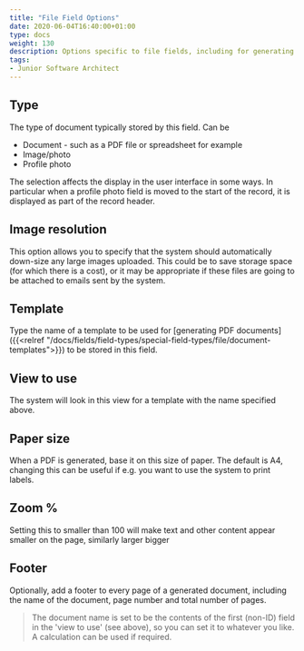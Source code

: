 ```yaml
---
title: "File Field Options"
date: 2020-06-04T16:40:00+01:00
type: docs
weight: 130
description: Options specific to file fields, including for generating documents
tags:
- Junior Software Architect
---
```

## Type
The type of document typically stored by this field. Can be
* Document - such as a PDF file or spreadsheet for example
* Image/photo
* Profile photo

The selection affects the display in the user interface in some ways. In particular when a profile photo field is moved to the start of the record, it is displayed as part of the record header.

## Image resolution
This option allows you to specify that the system should automatically down-size any large images uploaded. This could be to save storage space (for which there is a cost), or it may be appropriate if these files are going to be attached to emails sent by the system.

## Template
Type the name of a template to be used for [generating PDF documents]({{<relref "/docs/fields/field-types/special-field-types/file/document-templates">}}) to be stored in this field.

## View to use
The system will look in this view for a template with the name specified above.

## Paper size
When a PDF is generated, base it on this size of paper. The default is A4, changing this can be useful if e.g. you want to use the system to print labels.

## Zoom %
Setting this to smaller than 100 will make text and other content appear smaller on the page, similarly larger bigger

## Footer
Optionally, add a footer to every page of a generated document, including the name of the document, page number and total number of pages.

> The document name is set to be the contents of the first (non-ID) field in the 'view to use' (see above), so you can set it to whatever you like. A calculation can be used if required.
